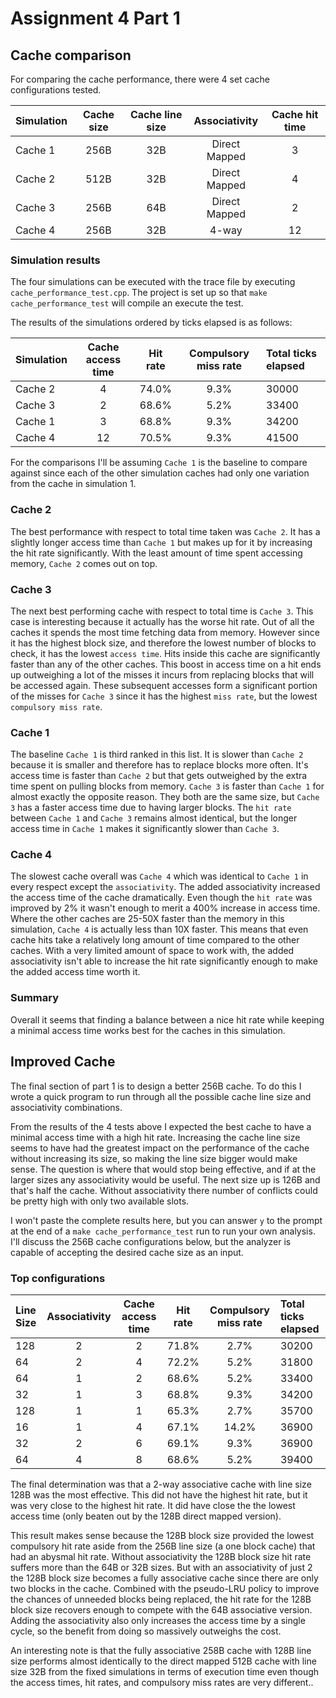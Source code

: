 # Assignment 4 Part 1

## Cache comparison

For comparing the cache performance, there were 4 set cache configurations tested.

| Simulation | Cache size | Cache line size | Associativity | Cache hit time |
| :--------- | :--------: | :-------------: | :-----------: | :------------: |
| Cache 1   | 256B        | 32B             | Direct Mapped | 3              |
| Cache 2   | 512B        | 32B             | Direct Mapped | 4              |
| Cache 3   | 256B        | 64B             | Direct Mapped | 2              |
| Cache 4   | 256B        | 32B             | 4-way         | 12             |


### Simulation results
The four simulations can be executed with the trace file by executing `cache_performance_test.cpp`. The project is set up so that `make cache_performance_test` will compile an execute the test.

The results of the simulations ordered by ticks elapsed is as follows:

| Simulation | Cache access time | Hit rate | Compulsory miss rate | Total ticks elapsed |
| :--------- | :---------------: | :------: | :------------------: | :------------------ |
| Cache 2    | 4                 | 74.0%    | 9.3%                 | 30000               |
| Cache 3    | 2                 | 68.6%    | 5.2%                 | 33400               |
| Cache 1    | 3                 | 68.8%    | 9.3%                 | 34200               |
| Cache 4    | 12                | 70.5%    | 9.3%                 | 41500               |

For the comparisons I'll be assuming `Cache 1` is the baseline to compare against since each of the other simulation caches had only one variation from the cache in simulation 1.

### Cache 2
The best performance with respect to total time taken was `Cache 2`. It has a slightly longer access time than `Cache 1` but makes up for it by increasing the hit rate significantly. With the least amount of time spent accessing memory, `Cache 2` comes out on top.

### Cache 3
The next best performing cache with respect to total time is `Cache 3`. This case is interesting because it actually has the worse hit rate. Out of all the caches it spends the most time fetching data from memory. However since it has the highest block size, and therefore the lowest number of blocks to check, it has the lowest `access time`. Hits inside this cache are significantly faster than any of the other caches. This boost in access time on a hit ends up outweighing a lot of the misses it incurs from replacing blocks that will be accessed again. These subsequent accesses form a significant portion of the misses for `Cache 3` since it has the highest `miss rate`, but the lowest `compulsory miss rate`.

### Cache 1
The baseline `Cache 1` is third ranked in this list. It is slower than `Cache 2` because it is smaller and therefore has to replace blocks more often. It's access time is faster than `Cache 2` but that gets outweighed by the extra time spent on pulling blocks from memory. `Cache 3` is faster than `Cache 1` for almost exactly the opposite reason. They both are the same size, but `Cache 3` has a faster access time due to having larger blocks. The `hit rate` between `Cache 1` and `Cache 3` remains almost identical, but the longer access time in `Cache 1` makes it significantly slower than `Cache 3`.

### Cache 4
The slowest cache overall was `Cache 4` which was identical to `Cache 1` in every respect except the `associativity`. The added associativity increased the access time of the cache dramatically. Even though the `hit rate` was improved by 2% it wasn't enough to merit a 400% increase in access time. Where the other caches are 25-50X faster than the memory in this simulation, `Cache 4` is actually less than 10X faster. This means that even cache hits take a relatively long amount of time compared to the other caches. With a very limited amount of space to work with, the added associativity isn't able to increase the hit rate significantly enough to make the added access time worth it.

### Summary
Overall it seems that finding a balance between a nice hit rate while keeping a minimal access time works best for the caches in this simulation.

## Improved Cache

The final section of part 1 is to design a better 256B cache. To do this I wrote a quick program to run through all the possible cache line size and associativity combinations.

From the results of the 4 tests above I expected the best cache to have a minimal access time with a high hit rate. Increasing the cache line size seems to have had the greatest impact on the performance of the cache without increasing its size, so making the line size bigger would make sense. The question is where that would stop being effective, and if at the larger sizes any associativity would be useful. The next size up is 126B and that's half the cache. Without associativity there number of conflicts could be pretty high with only two available slots.

I won't paste the complete results here, but you can answer `y` to the prompt at the end of a `make cache_performance_test` run to run your own analysis. I'll discuss the 256B cache configurations below, but the analyzer is capable of accepting the desired cache size as an input. 

### Top configurations

| Line Size  | Associativity | Cache access time | Hit rate | Compulsory miss rate | Total ticks elapsed |
| :--------- | :-----------: | :---------------: | :------: | :------------------: | :------------------ |
| 128        | 2             | 2                 | 71.8%    | 2.7%                 | 30200               |
| 64         | 2             | 4                 | 72.2%    | 5.2%                 | 31800               |
| 64         | 1             | 2                 | 68.6%    | 5.2%                 | 33400               |
| 32         | 1             | 3                 | 68.8%    | 9.3%                 | 34200               |
| 128        | 1             | 1                 | 65.3%    | 2.7%                 | 35700               |
| 16         | 1             | 4                 | 67.1%    | 14.2%                | 36900               |
| 32         | 2             | 6                 | 69.1%    | 9.3%                 | 36900               |
| 64         | 4             | 8                 | 68.6%    | 5.2%                 | 39400               |

The final determination was that a 2-way associative cache with line size 128B was the most effective. This did not have the highest hit rate, but it was very close to the highest hit rate. It did have close the the lowest access time (only beaten out by the 128B direct mapped version).

This result makes sense because the 128B block size provided the lowest compulsory hit rate aside from the 256B line size (a one block cache) that had an abysmal hit rate. Without associativity the 128B block size hit rate suffers more than the 64B or 32B sizes. But with an associativity of just 2 the 128B block size becomes a fully associative cache since there are only two blocks in the cache. Combined with the pseudo-LRU policy to improve the chances of unneeded blocks being replaced, the hit rate for the 128B block size recovers enough to compete with the 64B associative version. Adding the associativity also only increases the access time by a single cycle, so the benefit from doing so massively outweighs the cost.

An interesting note is that the fully associative 258B cache with 128B line size performs almost identically to the direct mapped 512B cache with line size 32B from the fixed simulations in terms of execution time even though the access times, hit rates, and compulsory miss rates are very different..